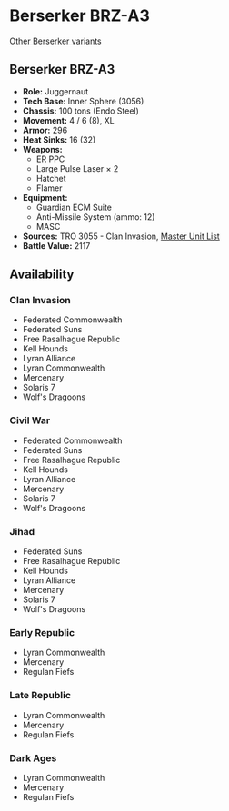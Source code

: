 # Berserker BRZ-A3

[Other Berserker variants](../berserker.md)

## Berserker BRZ-A3
- **Role:** Juggernaut
- **Tech Base:** Inner Sphere (3056)
- **Chassis:** 100 tons (Endo Steel)
- **Movement:** 4 / 6 (8), XL
- **Armor:** 296
- **Heat Sinks:** 16 (32)
- **Weapons:**
  - ER PPC
  - Large Pulse Laser × 2
  - Hatchet
  - Flamer
- **Equipment:**
  - Guardian ECM Suite
  - Anti-Missile System (ammo: 12)
  - MASC
- **Sources:** TRO 3055 - Clan Invasion, [Master Unit List](http://masterunitlist.info/Unit/Details/329/berserker-brz-a3)
- **Battle Value:** 2117

## Availability

### Clan Invasion
- Federated Commonwealth
- Federated Suns
- Free Rasalhague Republic
- Kell Hounds
- Lyran Alliance
- Lyran Commonwealth
- Mercenary
- Solaris 7
- Wolf's Dragoons

### Civil War
- Federated Commonwealth
- Federated Suns
- Free Rasalhague Republic
- Kell Hounds
- Lyran Alliance
- Mercenary
- Solaris 7
- Wolf's Dragoons

### Jihad
- Federated Suns
- Free Rasalhague Republic
- Kell Hounds
- Lyran Alliance
- Mercenary
- Solaris 7
- Wolf's Dragoons

### Early Republic
- Lyran Commonwealth
- Mercenary
- Regulan Fiefs

### Late Republic
- Lyran Commonwealth
- Mercenary
- Regulan Fiefs

### Dark Ages
- Lyran Commonwealth
- Mercenary
- Regulan Fiefs

